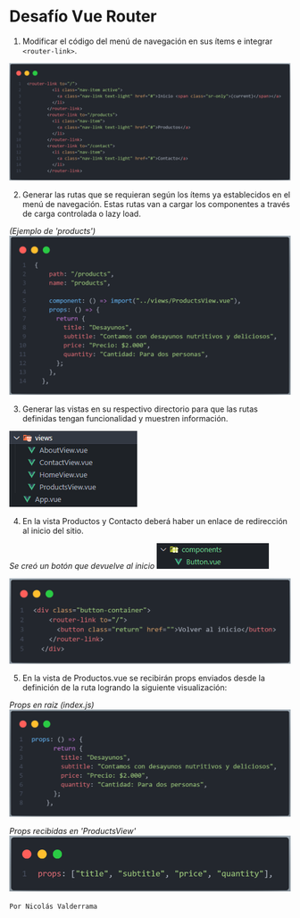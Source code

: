 # Desafío Vue Router

1. Modificar el código del menú de navegación en sus ítems e integrar `<router-link>`.

![alt text](<src/assets/utils/code 1.png>)

2. Generar las rutas que se requieran según los ítems ya establecidos en el menú de navegación. Estas rutas van a cargar los componentes a través de carga controlada o lazy load.

*(Ejemplo de 'products')*
![alt text](<src/assets/utils/code 2.png>)

3. Generar las vistas en su respectivo directorio para que las rutas definidas tengan funcionalidad y muestren información.

![alt text](<src/assets/utils/Captura de pantalla 2024-07-19 213319.png>)

4. En la vista Productos y Contacto deberá haber un enlace de redirección al inicio del sitio.

*Se creó un botón que devuelve al inicio*
![alt text](<src/assets/utils/Captura de pantalla 2024-07-19 214514.png>)

![alt text](<src/assets/utils/code 3.png>)

5. En la vista de Productos.vue se recibirán props enviados desde la definición de la ruta logrando la siguiente visualización:

*Props en raiz (index.js)*
![alt text](<src/assets/utils/code 4.png>)

*Props recibidas en 'ProductsView'*
![alt text](<src/assets/utils/code 4.1.png>)

`Por Nicolás Valderrama`